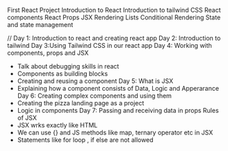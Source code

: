 First React Project
Introduction to React
Introduction to tailwind CSS
React components
React Props
JSX
Rendering Lists
Conditional Rendering
State and state management

// Day 1: Introduction to react and creating react app
Day 2: Introduction to tailwind
Day 3:Using Tailwind CSS in our react app
Day 4: Working with components, props and JSX

- Talk about debugging skills in react
- Components as building blocks
- Creating and reusing a component
  Day 5: What is JSX
- Explaining how a component consists of Data, Logic and Apperarance
  Day 6: Creating complex components and using them
- Creating the pizza landing page as a project
- Logic in components
  Day 7: Passing and receiving data in props
  Rules of JSX
- JSX wrks exactly like HTML
- We can use {} and JS methods like map, ternary operator etc in JSX
- Statements like for loop , if else are not allowed
